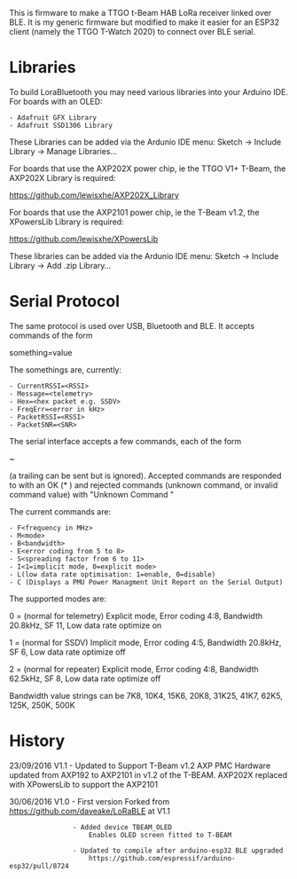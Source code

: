 This is firmware to make a TTGO t-Beam HAB LoRa receiver linked over BLE.  It is my generic firmware but modified to make it easier for an ESP32 client (namely the TTGO T-Watch 2020) to connect over BLE serial.


Libraries
=========

To build LoraBluetooth you may need various libraries into your Arduino IDE.  For boards with an OLED:

	- Adafruit GFX Library
	- Adafruit SSD1306 Library

These Libraries can be added via the Ardunio IDE menu: Sketch -> Include Library -> Manage Libraries…

For boards that use the AXP202X power chip, ie the TTGO V1+ T-Beam, the AXP202X Library is required:

https://github.com/lewisxhe/AXP202X_Library

For boards that use the AXP2101 power chip, ie the T-Beam v1.2, the XPowersLib Library is required:

https://github.com/lewisxhe/XPowersLib

These libraries can be added via the Ardunio IDE menu: Sketch -> Include Library -> Add .zip Library…


Serial Protocol
===============

The same protocol is used over USB, Bluetooth and BLE.  It accepts commands of the form

something=value<CR><LF>

The somethings are, currently:

	- CurrentRSSI=<RSSI>
	- Message=<telemetry>
	- Hex=<hex packet e.g. SSDV>
	- FreqErr=<error in kHz>
	- PacketRSSI=<RSSI>
	- PacketSNR=<SNR>

The serial interface accepts a few commands, each of the form

~<command><value><CR>

(a trailing <LF> can be sent but is ignored).  Accepted commands are responded to with an OK (* <CR> <LF>) and rejected commands (unknown command, or invalid command value) with "Unknown Command <CR> <LF>"

The current commands are:

	- F<frequency in MHz>
	- M<mode>
	- B<bandwidth>
	- E<error coding from 5 to 8>
	- S<spreading factor from 6 to 11>
	- I<1=implicit mode, 0=explicit mode>
	- L(low data rate optimisation: 1=enable, 0=disable)
	- C (Displays a PMU Power Managment Unit Report on the Serial Output)

The supported modes are:

0 = (normal for telemetry)  Explicit mode, Error coding 4:8, Bandwidth 20.8kHz, SF 11, Low data rate optimize on

1 = (normal for SSDV)       Implicit mode, Error coding 4:5, Bandwidth 20.8kHz,  SF 6, Low data rate optimize off

2 = (normal for repeater)   Explicit mode, Error coding 4:8, Bandwidth 62.5kHz,  SF 8, Low data rate optimize off	

Bandwidth value strings can be 7K8, 10K4, 15K6, 20K8, 31K25, 41K7, 62K5, 125K, 250K, 500K

History
=======

23/09/2016	V1.1	- Updated to Support T-Beam v1.2
						AXP PMC Hardware updated from AXP192 to AXP2101 in v1.2 of the T-BEAM.
						AXP202X replaced with XPowersLib to support the AXP2101
					
30/06/2016	V1.0	- First version Forked from https://github.com/daveake/LoRaBLE at V1.1
					
					- Added device TBEAM_OLED
						Enables OLED screen fitted to T-BEAM
					
					- Updated to compile after arduino-esp32 BLE upgraded
						https://github.com/espressif/arduino-esp32/pull/8724
